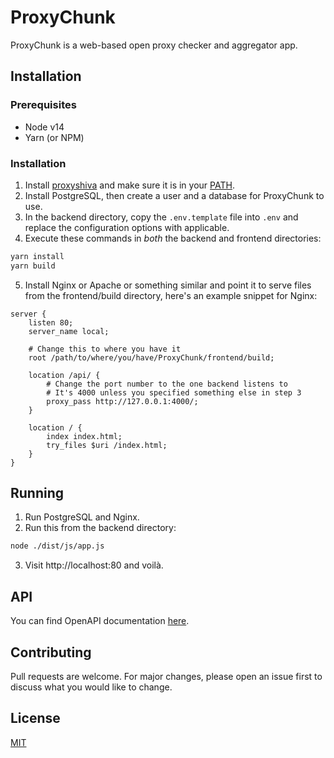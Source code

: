 # ProxyChunk

ProxyChunk is a web-based open proxy checker and aggregator app.

## Installation

### Prerequisites

-   Node v14
-   Yarn (or NPM)

### Installation

1. Install [proxyshiva](https://github.com/octoman90/proxyshiva) and make sure it is in your [PATH](<https://en.wikipedia.org/wiki/PATH_(variable)>).
2. Install PostgreSQL, then create a user and a database for ProxyChunk to use.
3. In the backend directory, copy the `.env.template` file into `.env` and replace the configuration options with applicable.
4. Execute these commands in _both_ the backend and frontend directories:

```bash
yarn install
yarn build
```

5. Install Nginx or Apache or something similar and point it to serve files from the frontend/build directory, here's an example snippet for Nginx:

```
server {
	listen 80;
	server_name local;

	# Change this to where you have it
	root /path/to/where/you/have/ProxyChunk/frontend/build;

	location /api/ {
		# Change the port number to the one backend listens to
		# It's 4000 unless you specified something else in step 3
		proxy_pass http://127.0.0.1:4000/;
	}

	location / {
		index index.html;
		try_files $uri /index.html;
	}
}
```

## Running

1. Run PostgreSQL and Nginx.
2. Run this from the backend directory:

```bash
node ./dist/js/app.js
```

3. Visit http://localhost:80 and voilà.

## API

You can find OpenAPI documentation [here](https://gitlab.com/man90/proxychunk/-/blob/master/backend/doc/api/openapi.json).

## Contributing

Pull requests are welcome. For major changes, please open an issue first to discuss what you would like to change.

## License

[MIT](LICENSE)
